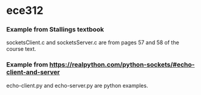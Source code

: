# ece312

### Example from Stallings textbook
socketsClient.c and socketsServer.c are from pages 57 and 58 of the course text.

### Example from https://realpython.com/python-sockets/#echo-client-and-server

echo-client.py and echo-server.py are python examples.
